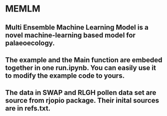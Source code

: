 # MEMLM
## Multi Ensemble Machine Learning Model is a novel machine-learning based model for palaeoecology.
## The example and the Main function are embeded together in one run.ipynb. You can easily use it to modify the example code to yours.
## The data in SWAP and RLGH pollen data set are source from rjopio package. Their inital sources are in refs.txt.
